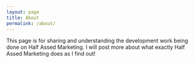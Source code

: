 ```yaml
---
layout: page
title: About
permalink: /about/
---
```


This page is for sharing and understanding the development
work being done on Half Assed Marketing. I will post more
about what exactly Half Assed Marketing does as I find out!
